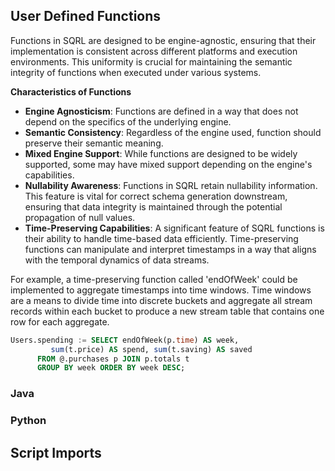 

## User Defined Functions

Functions in SQRL are designed to be engine-agnostic, ensuring that their implementation is consistent across different platforms and execution environments. This uniformity is crucial for maintaining the semantic integrity of functions when executed under various systems.

**Characteristics of Functions**
- **Engine Agnosticism**: Functions are defined in a way that does not depend on the specifics of the underlying engine.
- **Semantic Consistency**: Regardless of the engine used, function should preserve their semantic meaning.
- **Mixed Engine Support**: While functions are designed to be widely supported, some may have mixed support depending on the engine's capabilities.
- **Nullability Awareness**: Functions in SQRL retain nullability information. This feature is vital for correct schema generation downstream, ensuring that data integrity is maintained through the potential propagation of null values.
- **Time-Preserving Capabilities**: A significant feature of SQRL functions is their ability to handle time-based data efficiently. Time-preserving functions can manipulate and interpret timestamps in a way that aligns with the temporal dynamics of data streams.

For example, a time-preserving function called 'endOfWeek' could be implemented to aggregate timestamps into time windows. Time windows are a means to divide time into discrete buckets and aggregate all stream records within each bucket to produce a new stream table that contains one row for each aggregate.
```sql
Users.spending := SELECT endOfWeek(p.time) AS week,
         sum(t.price) AS spend, sum(t.saving) AS saved
      FROM @.purchases p JOIN p.totals t
      GROUP BY week ORDER BY week DESC;
```


### Java

### Python

## Script Imports

